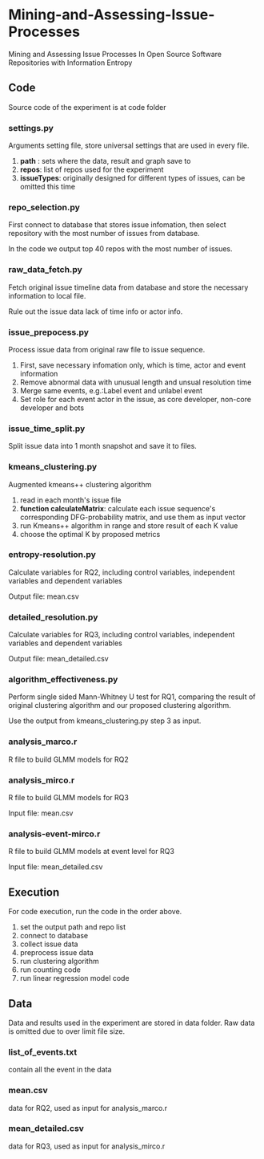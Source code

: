 # Mining-and-Assessing-Issue-Processes
Mining and Assessing Issue Processes In Open Source Software Repositories with Information Entropy

## Code
Source code of the experiment is at code folder
### settings.py
Arguments setting file, store universal settings that are used in every file.
1. **path** : sets where the data, result and graph save to
2. **repos**: list of repos used for the experiment
3. **issueTypes**: originally designed for different types of issues, can be omitted this time
   
### repo_selection.py
First connect to database that stores issue infomation, then select repository with the most number of issues from database.

In the code we output top 40 repos with the most number of issues.

### raw_data_fetch.py
Fetch original issue timeline data from database and store the necessary information to local file.

Rule out the issue data lack of time info or actor info.

### issue_prepocess.py
Process issue data from original raw file to issue sequence.
1. First, save necessary infomation only, which is time, actor and event information
2. Remove abnormal data with unusual length and unsual resolution time
3. Merge same events, e.g.:Label event and unlabel event
4. Set role for each event actor in the issue, as core developer, non-core developer and bots

### issue_time_split.py
Split issue data into 1 month snapshot and save it to files.

### kmeans_clustering.py
Augmented kmeans++ clustering algorithm
1. read in each month's issue file
2. **function calculateMatrix**: calculate each issue sequence's corresponding DFG-probability matrix, and use them as input vector
3. run Kmeans++ algorithm in range and store result of each K value
4. choose the optimal K by proposed metrics

### entropy-resolution.py
Calculate variables for RQ2, including control variables, independent variables and dependent variables

Output file: mean.csv
### detailed_resolution.py
Calculate variables for RQ3, including control variables, independent variables and dependent variables

Output file: mean_detailed.csv
### algorithm_effectiveness.py
Perform single sided Mann-Whitney U test for RQ1, comparing the result of original clustering algorithm and our proposed clustering algorithm.

Use the output from kmeans_clustering.py step 3 as input.

### analysis_marco.r
R file to build GLMM models for RQ2

### analysis_mirco.r
R file to build GLMM models for RQ3

Input file: mean.csv
### analysis-event-mirco.r
R file to build GLMM models at event level for RQ3

Input file: mean_detailed.csv
## Execution
For code execution, run the code in the order above.
1. set the output path and repo list
2. connect to database
3. collect issue data
4. preprocess issue data
5. run clustering algorithm
6. run counting code
7. run linear regression model code
   
## Data
Data and results used in the experiment are stored in data folder. Raw data is omitted due to over limit file size. 
### list_of_events.txt
contain all the event in the data
### mean.csv
data for RQ2, used as input for analysis_marco.r
### mean_detailed.csv
data for RQ3, used as input for analysis_mirco.r
